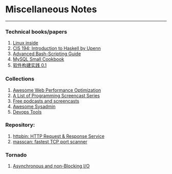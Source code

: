 # Miscellaneous Notes
---

### Technical books/papers
1. [Linux inside][inside]
2. [CIS 194: Introduction to Haskell by Upenn][194]
3. [Advanced Bash-Scripting Guide][abs]
4. [MySQL Small Cookbook][mysql]
5. [软件构建实践 0.1][pm]

### Collections
1. [Awesome Web Performance Optimization][wpo]
2. [A List of Programming Screencast Series][screencast]
3. [Free podcasts and screencasts][free]
4. [Awesome Sysadmin][sysadmin]
5. [Devops Tools][devops]

### Repository:
1. [httpbin: HTTP Request & Response Service][httpbin]
2. [masscan: fastest TCP port scanner][masscan]

### Tornado
1. [Asynchronous and non-Blocking I/O][async]



[httpbin]: https://github.com/Runscope/httpbin
[wpo]: https://github.com/davidsonfellipe/awesome-wpo
[screencast]: http://devblog.avdi.org/2013/06/21/a-list-of-programming-screencast-series/
[free]: https://github.com/vhf/free-programming-books/blob/master/free-podcasts-screencasts-en.md
[194]: http://www.cis.upenn.edu/~cis194/spring13/lectures.htmlA
[abs]: http://tldp.org/LDP/abs/html/
[sysadmin]: https://github.com/n1trux/awesome-sysadmin
[masscan]: https://github.com/robertdavidgraham/masscan
[inside]: http://0xax.gitbooks.io/linux-insides/content/index.html
[mysql]: http://andrewliu.tk/2015/05/24/MySQL-Small-Cookbook/
[devops]: https://devops.zeef.com/christian.peper
[pm]: http://pm.readthedocs.org/
[async]: http://www.tornadoweb.org/en/stable/guide/async.html
